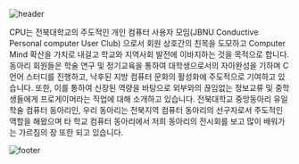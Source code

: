 
![header](https://capsule-render.vercel.app/api?type=waving&color=457D58&text=JBNU_CPU&height=200&fontSize=90&fontColor=ffffff)


CPU는 전북대학교의 주도적인 개인 컴퓨터 사용자 모임(JBNU Conductive Personal computer User Club) 으로서 회원 상호간의 친목을 도모하고 Computer Mind 확산을 가치로 내걸고 학교와 지역사회 발전에 이바지하는 것을 목적으로 합니다. 동아리 회원들은 학술 연구 및 정기교육을 통하여 대학생으로서의 자아완성을 기하며 C언어 스터디를 진행하고, 낙후된 지방 컴퓨터 문화의 활성화에 주도적으로 기여하고 있습니다. 또한, 이를 통하여 신장된 역량을 바탕으로 외부와의 끊임없는 정보교류 및 중학생들에게 프로게이머라는 직업에 대해 소개하고 있습니다. 전북대학교 중앙동아리 유일 학술 컴퓨터 동아리인, 우리 동아리는 전북지역 컴퓨터 동아리의 선구자로서 주도적인 역할을 해왔으며 타 학교 컴퓨터 동아리에서 저희 동아리의 전시회를 보고 많이 배워가는 가르침의 장 또한 되고 있습니다.

![footer](https://capsule-render.vercel.app/api?section=footer&type=waving&color=457D58)

